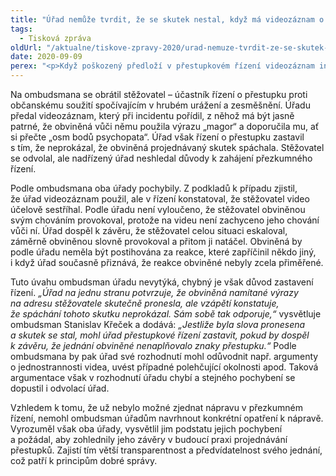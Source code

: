 ```yaml
---
title: "Úřad nemůže tvrdit, že se skutek nestal, když má videozáznam o jeho spáchání"
tags:
  - Tisková zpráva
oldUrl: "/aktualne/tiskove-zpravy-2020/urad-nemuze-tvrdit-ze-se-skutek-nestal-kdyz-ma-videozaznam-o-jeho-spachani"
date: 2020-09-09
perex: "<p>Když poškozený předloží v přestupkovém řízení videozáznam incidentu, na němž jsou zachyceny urážlivé výroky, nemůže úřad řízení zastavit s konstatováním, že spáchání daného skutku neprokázal. Musí odůvodnit, proč podle něj zaznamenané skutečnosti nenaplňují znaky přestupku, zda zohlednil nějaké polehčující okolnosti apod. Tyto argumenty pak mohou vést k zastavení řízení.</p>"
---
```


<!-- imported from the old website -->

<p>Na ombudsmana se obrátil stěžovatel – účastník řízení o přestupku proti občanskému soužití spočívajícím v hrubém urážení a zesměšnění. Úřadu předal videozáznam, který při incidentu pořídil, z něhož má být jasně patrné, že obviněná vůči němu použila výrazu „magor“ a doporučila mu, ať si přečte „osm bodů psychopata“. Úřad však řízení o přestupku zastavil s tím, že neprokázal, že obviněná projednávaný skutek spáchala. Stěžovatel se odvolal, ale nadřízený úřad neshledal důvody k zahájení přezkumného řízení.</p> <p>Podle ombudsmana oba úřady pochybily. Z podkladů k případu zjistil, že úřad videozáznam použil, ale v řízení konstatoval, že stěžovatel video účelově sestříhal. Podle úřadu není vyloučeno, že stěžovatel obviněnou svým chováním provokoval, protože na videu není zachyceno jeho chování vůči ní. Úřad dospěl k závěru, že stěžovatel celou situaci eskaloval, záměrně obviněnou slovně provokoval a přitom ji natáčel. Obviněná by podle úřadu neměla být postihována za reakce, které zapříčinil někdo jiný, i když úřad současně přiznává, že reakce obviněné nebyly zcela přiměřené.</p> <p>Tuto úvahu ombudsman úřadu nevytýká, chybný je však důvod zastavení řízení.<i> „Úřad na jednu stranu potvrzuje, že obviněná namítané výrazy na adresu stěžovatele skutečně pronesla, ale vzápětí konstatuje, že spáchání tohoto skutku neprokázal. Sám sobě tak odporuje,“</i> vysvětluje ombudsman Stanislav Křeček a dodává: <i>„Jestliže byla slova pronesena a skutek se stal, mohl úřad přestupkové řízení zastavit, pokud by dospěl k závěru, že jednání obviněné nenaplňovalo znaky přestupku.“</i> Podle ombudsmana by pak úřad své rozhodnutí mohl odůvodnit např. argumenty o jednostrannosti videa, uvést případné polehčující okolnosti apod. Taková argumentace však v rozhodnutí úřadu chybí a stejného pochybení se dopustil i odvolací úřad.</p> Vzhledem k tomu, že už nebylo možné zjednat nápravu v přezkumném řízení, nemohl ombudsman úřadům navrhnout konkrétní opatření k nápravě. Vyrozuměl však oba úřady, vysvětlil jim podstatu jejich pochybení a požádal, aby zohlednily jeho závěry v budoucí praxi projednávání přestupků. Zajistí tím větší transparentnost a předvídatelnost svého jednání, což patří k principům dobré správy.
